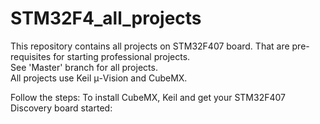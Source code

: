 # STM32F4_all_projects  
This repository contains all projects on STM32F407 board. That are pre-requisites for starting professional projects.  
See 'Master' branch for all projects.  
All projects use Keil μ-Vision and CubeMX.  

Follow the steps: To install CubeMX, Keil and get your STM32F407 Discovery board started: 

